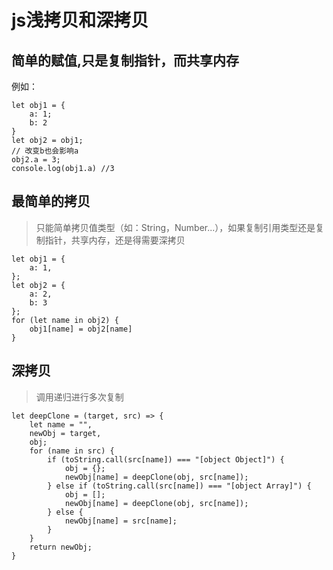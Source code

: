 # js浅拷贝和深拷贝
## 简单的赋值,只是复制指针，而共享内存

例如：
```
let obj1 = {
    a: 1;
    b: 2
}
let obj2 = obj1;
// 改变b也会影响a
obj2.a = 3;
console.log(obj1.a) //3
```

## 最简单的拷贝
> 只能简单拷贝值类型（如：String，Number...），如果复制引用类型还是复制指针，共享内存，还是得需要深拷贝

```
let obj1 = {
    a: 1,
};
let obj2 = {
    a: 2,
    b: 3
};
for (let name in obj2) {
    obj1[name] = obj2[name]
}
```

## 深拷贝
> 调用递归进行多次复制
```
let deepClone = (target, src) => {
    let name = "", 
    newObj = target,
    obj;
    for (name in src) {
        if (toString.call(src[name]) === "[object Object]") {
            obj = {};
            newObj[name] = deepClone(obj, src[name]);
        } else if (toString.call(src[name]) === "[object Array]") {
            obj = [];
            newObj[name] = deepClone(obj, src[name]);
        } else {
            newObj[name] = src[name];   
        }
    }
    return newObj;
}

``` 

